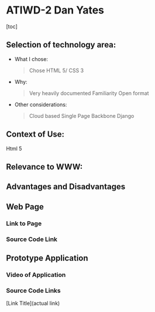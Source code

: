 # ATIWD-2 Dan Yates

[toc]

## Selection of technology area:

* What I chose:

  > Chose HTML 5/ CSS 3 

* Why:

  > Very heavily documented
  > Familiarity
  > Open format

* Other considerations:

  > Cloud based
  > Single Page
  > Backbone
  > Django

## Context of Use:

Html 5 

## Relevance to WWW:

## Advantages and Disadvantages

## Web Page

### Link to Page

### Source Code Link



## Prototype Application

### Video of Application

### Source Code Links

[Link Title](actual link)







